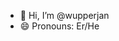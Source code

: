 - 👋 Hi, I’m @wupperjan
- 😄 Pronouns: Er/He

<!---
wupperjan/wupperjan is a ✨ special ✨ repository because its `README.md` (this file) appears on your GitHub profile.
You can click the Preview link to take a look at your changes.
--->
